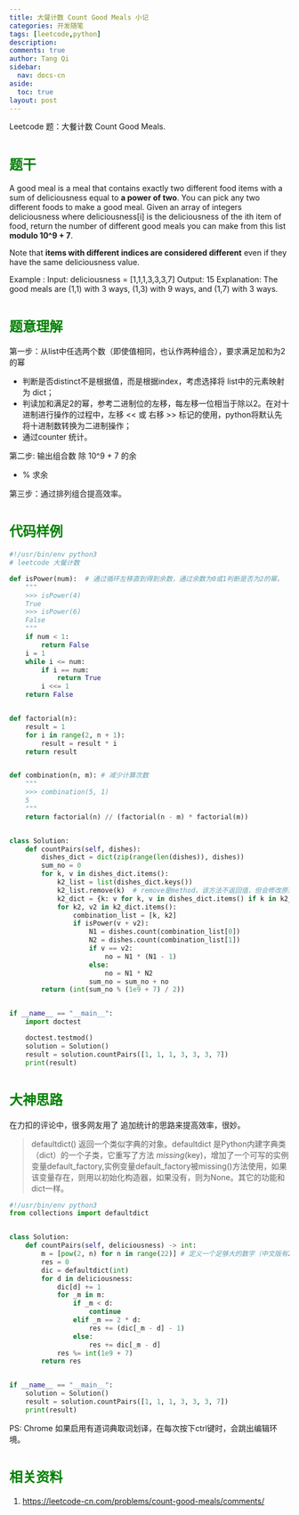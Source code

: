 ```yaml
---
title: 大餐计数 Count Good Meals 小记
categories: 开发随笔
tags: [leetcode,python]
description: 
comments: true
author: Tang Qi
sidebar:
  nav: docs-cn
aside:
  toc: true
layout: post
---
```


Leetcode 题：大餐计数 Count Good Meals. 

<!--more-->

# <font face="黑体" color=green size=5>题干</font>

A good meal is a meal that contains exactly two different food items with a sum of deliciousness equal to **a power of two**. You can pick any two different foods to make a good meal. Given an array of integers deliciousness where deliciousness[i] is the deliciousness of the  ith item of food, return the number of different good meals you can make from this list **modulo 10^9 + 7**.

Note that **items with different indices are considered different** even if they have the same deliciousness value.

Example :
Input: deliciousness = [1,1,1,3,3,3,7]
Output: 15
Explanation: The good meals are (1,1) with 3 ways, (1,3) with 9 ways, and (1,7) with 3 ways.

# <font face="黑体" color=green size=5>题意理解</font>

第一步：从list中任选两个数（即使值相同，也认作两种组合），要求满足加和为2的幂

+ 判断是否distinct不是根据值，而是根据index，考虑选择将 list中的元素映射为 dict；
+ 判读加和满足2的幂，参考二进制位的左移，每左移一位相当于除以2。在对十进制进行操作的过程中，左移  << 或 右移 >> 标记的使用，python将默认先将十进制数转换为二进制操作；
+ 通过counter 统计。

第二步:  输出组合数 除 10^9 + 7 的余

+ % 求余

第三步：通过排列组合提高效率。

# <font face="黑体" color=green size=5>代码样例</font>

```python
#!/usr/bin/env python3
# leetcode 大餐计数

def isPower(num):  # 通过循环左移直到得到余数，通过余数为0或1判断是否为2的幂。
    """
    >>> isPower(4)
    True
    >>> isPower(6)
    False
    """
    if num < 1:
        return False
    i = 1
    while i <= num:
        if i == num:
            return True
        i <<= 1
    return False


def factorial(n): 
    result = 1
    for i in range(2, n + 1):
        result = result * i
    return result


def combination(n, m): # 减少计算次数
    """
    >>> combination(5, 1)
    5
    """
    return factorial(n) // (factorial(n - m) * factorial(m))


class Solution:
    def countPairs(self, dishes):
        dishes_dict = dict(zip(range(len(dishes)), dishes))
        sum_no = 0
        for k, v in dishes_dict.items():
            k2_list = list(dishes_dict.keys())
            k2_list.remove(k)  # remove是method，该方法不返回值，但会修改原来的list。
            k2_dict = {k: v for k, v in dishes_dict.items() if k in k2_list}
            for k2, v2 in k2_dict.items():
                combination_list = [k, k2]
                if isPower(v + v2):
                    N1 = dishes.count(combination_list[0])
                    N2 = dishes.count(combination_list[1])
                    if v == v2:
                        no = N1 * (N1 - 1)
                    else:
                        no = N1 * N2
                    sum_no = sum_no + no
        return (int(sum_no % (1e9 + 7) / 2))


if __name__ == "__main__":
    import doctest

    doctest.testmod()
    solution = Solution()
    result = solution.countPairs([1, 1, 1, 3, 3, 3, 7])
    print(result)

```

# <font face="黑体" color=green size=5>大神思路</font>

在力扣的评论中，很多网友用了 追加统计的思路来提高效率，很妙。

>defaultdict() 返回一个类似字典的对象。defaultdict 是Python内建字典类（dict）的一个子类，它重写了方法 *missing*(key)，增加了一个可写的实例变量default_factory,实例变量default_factory被missing()方法使用，如果该变量存在，则用以初始化构造器，如果没有，则为None。其它的功能和dict一样。

```python
#!/usr/bin/env python3
from collections import defaultdict


class Solution:
    def countPairs(self, deliciousness) -> int:
        m = [pow(2, n) for n in range(22)] # 定义一个足够大的数字（中文版有22的限制条件)
        res = 0
        dic = defaultdict(int)
        for d in deliciousness:
            dic[d] += 1
            for _m in m:
                if _m < d:
                    continue
                elif _m == 2 * d:
                    res += (dic[_m - d] - 1)
                else:
                    res += dic[_m - d]
            res %= int(1e9 + 7)
        return res


if __name__ == "__main__":
    solution = Solution()
    result = solution.countPairs([1, 1, 1, 3, 3, 3, 7])
    print(result)
```

PS:  Chrome 如果启用有道词典取词划译，在每次按下ctrl键时，会跳出编辑环境。

# <font face="黑体" color=green size=5>相关资料</font>

1. https://leetcode-cn.com/problems/count-good-meals/comments/